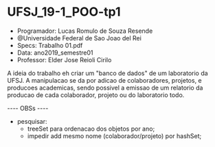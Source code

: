 # UFSJ_19-1_POO-tp1

- Programador: Lucas Romulo de Souza Resende
- @Universidade Federal de Sao Joao del Rei
- Specs: Trabalho 01.pdf
- Data: ano2019_semestre01
- Professor: Elder Jose Reioli Cirilo



A ideia do trabalho eh criar um "banco de dados" de um laboratorio da UFSJ.
A manipulacao se da por adicao de colaboradores, projetos, e producoes academicas,
  sendo possivel a emissao de um relatorio da producao de cada colaborador,
  projeto ou do laboratorio todo. 
  
  
  

---- OBSs ----
- pesquisar:
  - treeSet para ordenacao dos objetos por ano;
  - impedir add mesmo nome (colaborador/projeto) por hashSet;
